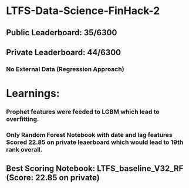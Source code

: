 # LTFS-Data-Science-FinHack-2
## Public Leaderboard: 35/6300
## Private Leaderboard: 44/6300
### No External Data (Regression Approach)
# Learnings:

### Prophet features were feeded to LGBM which lead to overfitting.
### Only Random Forest Notebook with date and lag features Scored 22.85 on private leaerboard which would lead to 19th rank overall.

## Best Scoring Notebook: LTFS_baseline_V32_RF (Score: 22.85 on private)
